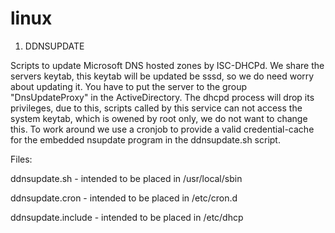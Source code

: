 # linux

1. DDNSUPDATE

Scripts to update Microsoft DNS hosted zones by ISC-DHCPd. 
We share the servers keytab, this keytab will be updated
be sssd, so we do need worry about updating it. You have 
to put the server to the group "DnsUpdateProxy" in the
ActiveDirectory. The dhcpd process will drop its privileges, 
due to this, scripts called by this service can not 
access the system keytab, which is owened by root only, 
we do not want to change this. To work around we use a 
cronjob to provide a valid credential-cache for the 
embedded nsupdate program in the ddnsupdate.sh script.

Files:

  ddnsupdate.sh - intended to be placed in /usr/local/sbin
  
  ddnsupdate.cron - intended to be placed in /etc/cron.d
  
  ddnsupdate.include - intended to be placed in /etc/dhcp
